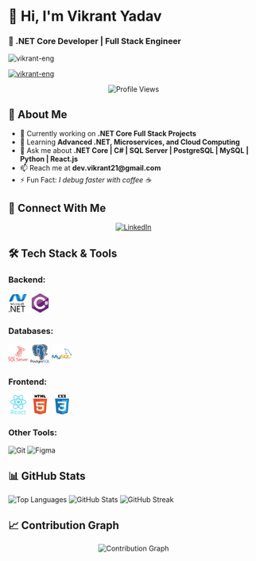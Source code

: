   <h1>👋 Hi, I'm Vikrant Yadav</h1>
    <h3>🚀 .NET Core Developer | Full Stack Engineer</h3>
    <p align="left"> <img src="https://komarev.com/ghpvc/?username=vikrant-eng&label=Profile%20views&color=0e75b6&style=flat" alt="vikrant-eng" /> </p>

<p align="left"> <a href="https://github.com/ryo-ma/github-profile-trophy"><img src="https://github-profile-trophy.vercel.app/?username=vikrant-eng" alt="vikrant-eng" /></a> </p>
 <p align="center">
        <img src="https://komarev.com/ghpvc/?username=vikrant-eng&label=Profile%20views&color=0e75b6&style=flat" alt="Profile Views">
    </p>
   <h2>🚀 About Me</h2>
    <ul>
        <li>🔭 Currently working on <b>.NET Core Full Stack Projects</b></li>
        <li>🌱 Learning <b>Advanced .NET, Microservices, and Cloud Computing</b></li>
        <li>💬 Ask me about <b>.NET Core | C# | SQL Server | PostgreSQL | MySQL | Python | React.js</b></li>
        <li>📫 Reach me at <b>dev.vikrant21@gmail.com</b></li>
        <li>⚡ Fun Fact: <i>I debug faster with coffee ☕</i></li>
    </ul>
  <h2>🔗 Connect With Me</h2>
    <p align="center">
        <a href="https://www.linkedin.com/in/vikrant-y-69b477242" target="_blank">
            <img src="https://raw.githubusercontent.com/rahuldkjain/github-profile-readme-generator/master/src/images/icons/Social/linked-in-alt.svg" alt="LinkedIn" width="40" height="40">
        </a>
    </p>
 <h2>🛠 Tech Stack & Tools</h2>
  <h3>Backend:</h3>
    <div class="icons">
        <img src="https://raw.githubusercontent.com/devicons/devicon/master/icons/dot-net/dot-net-original-wordmark.svg" alt=".NET Core" width="40" height="40">
        <img src="https://raw.githubusercontent.com/devicons/devicon/master/icons/csharp/csharp-original.svg" alt="C#" width="40" height="40">
    </div>
  <h3>Databases:</h3>
    <div class="icons">
        <img src="https://raw.githubusercontent.com/devicons/devicon/master/icons/microsoftsqlserver/microsoftsqlserver-plain-wordmark.svg" alt="SQL Server" width="40" height="40">
        <img src="https://raw.githubusercontent.com/devicons/devicon/master/icons/postgresql/postgresql-original-wordmark.svg" alt="PostgreSQL" width="40" height="40">
        <img src="https://raw.githubusercontent.com/devicons/devicon/master/icons/mysql/mysql-original-wordmark.svg" alt="MySQL" width="40" height="40">
    </div>
  <h3>Frontend:</h3>
    <div class="icons">
        <img src="https://raw.githubusercontent.com/devicons/devicon/master/icons/react/react-original-wordmark.svg" alt="React.js" width="40" height="40">
        <img src="https://raw.githubusercontent.com/devicons/devicon/master/icons/html5/html5-original-wordmark.svg" alt="HTML5" width="40" height="40">
        <img src="https://raw.githubusercontent.com/devicons/devicon/master/icons/css3/css3-original-wordmark.svg" alt="CSS3" width="40" height="40">
    </div>
  <h3>Other Tools:</h3>
    <div class="icons">
        <img src="https://www.vectorlogo.zone/logos/git-scm/git-scm-icon.svg" alt="Git">
        <img src="https://www.vectorlogo.zone/logos/figma/figma-icon.svg" alt="Figma">
    </div>
  <h2>📊 GitHub Stats</h2>
    <div class="github-stats">
        <img src="https://github-readme-stats.vercel.app/api/top-langs?username=vikrant-eng&show_icons=true&locale=en&layout=compact" alt="Top Languages">
        <img src="https://github-readme-stats.vercel.app/api?username=vikrant-eng&show_icons=true&locale=en" alt="GitHub Stats">
        <img src="https://github-readme-streak-stats.herokuapp.com/?user=vikrant-eng&" alt="GitHub Streak">
    </div>
  <h2>📈 Contribution Graph</h2>
    <div align="center">
        <img src="https://ghactivity.mrayush.me/graph?username=vikrant-eng&bg_color=d3c0ca&color=000000&line=d709ca&point=d01616&area=true&hide_border=true" alt="Contribution Graph">
    </div>
 
